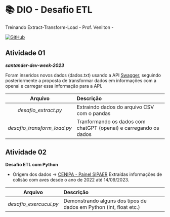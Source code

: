 # 📚 **DIO** - Desafio ETL
Treinando Extract-Transform-Load - Prof. Venilton - 

[![GitHub](https://img.shields.io/badge/GitHub-000?style=for-the-badge&logo=github&logoColor=30A3DC)](https://github.com/falvojr)

## Atividade 01 
***santander-dev-week-2023***

Foram inseridos novos dados (dados.txt) usando a API [Swagger](https://sdw-2023-prd.up.railway.app/swagger-ui/index.html), seguindo posteriormente a proposta de transformar dados em informações com a openai e carregar essa informação para a API.

|Arquivo|Descrição|
|:-----:|:-----|
|*desafio_extract.py* | Extraindo dados do arquivo CSV com o pandas |
|*desafio_transform_load.py* | Tranformando os dados com chatGPT (openai) e carregando os dados |

## Atividade 02
**Desafio ETL com Python**

- Origem dos dados -> [CENIPA - Painel SIPAER](https://painelsipaer.cenipa.fab.mil.br/)
Extraídas informações de colisão com aves desde o ano de 2022 até 14/09/2023.

|Arquivo|Descrição|
|:-----:|:-----|
|*desafio_exercucui.py* | Demonstrando alguns dos tipos de dados em Python (int, float etc.)|


